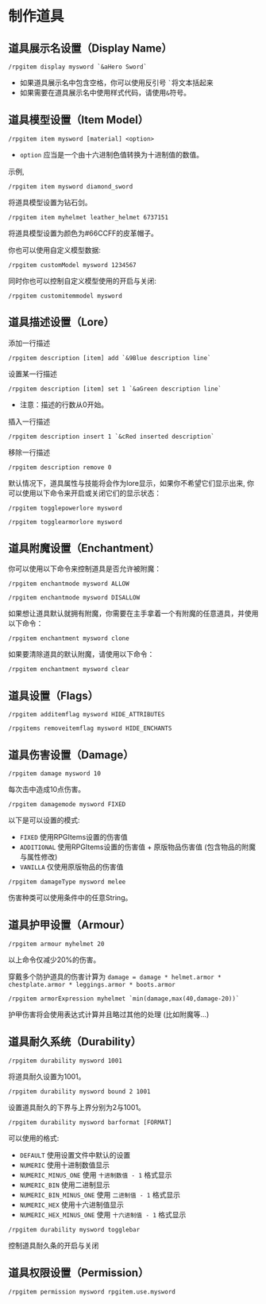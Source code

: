 # 制作道具

## 道具展示名设置（Display Name）

```
/rpgitem display mysword `&aHero Sword`
```

* 如果道具展示名中包含空格，你可以使用反引号 `` ` ``将文本括起来
* 如果需要在道具展示名中使用样式代码，请使用`&`符号。

## 道具模型设置（Item Model）

```
/rpgitem item mysword [material] <option>
```

* `option` 应当是一个由十六进制色值转换为十进制值的数值。

示例,

```
/rpgitem item mysword diamond_sword
```

将道具模型设置为钻石剑。

```
/rpgitem item myhelmet leather_helmet 6737151
```

将道具模型设置为颜色为#66CCFF的皮革帽子。

你也可以使用自定义模型数据:

```
/rpgitem customModel mysword 1234567
```

同时你也可以控制自定义模型使用的开启与关闭:

```
/rpgitem customitemmodel mysword
```

## 道具描述设置（Lore）

添加一行描述

```
/rpgitem description [item] add `&9Blue description line`
```

设置某一行描述

```
/rpgitem description [item] set 1 `&aGreen description line`
```

* 注意：描述的行数从0开始。

插入一行描述

```
/rpgitem description insert 1 `&cRed inserted description`
```

移除一行描述

```
/rpgitem description remove 0
```

默认情况下，道具属性与技能将会作为lore显示，如果你不希望它们显示出来, 你可以使用以下命令来开启或关闭它们的显示状态：

```
/rpgitem togglepowerlore mysword
```

```
/rpgitem togglearmorlore mysword
```

## 道具附魔设置（Enchantment）

你可以使用以下命令来控制道具是否允许被附魔：

```
/rpgitem enchantmode mysword ALLOW
```

```
/rpgitem enchantmode mysword DISALLOW
```

如果想让道具默认就拥有附魔，你需要在主手拿着一个有附魔的任意道具，并使用以下命令：

```
/rpgitem enchantment mysword clone
```

如果要清除道具的默认附魔，请使用以下命令：

```
/rpgitem enchantment mysword clear
```

## 道具设置（Flags）

```
/rpgitem additemflag mysword HIDE_ATTRIBUTES
```

```
/rpgitems removeitemflag mysword HIDE_ENCHANTS
```

## 道具伤害设置（Damage）

```
/rpgitem damage mysword 10
```

每次击中造成10点伤害。

```
/rpgitem damagemode mysword FIXED
```

以下是可以设置的模式:

- `FIXED` 使用RPGItems设置的伤害值
- `ADDITIONAL` 使用RPGItems设置的伤害值 + 原版物品伤害值 (包含物品的附魔与属性修改)
- `VANILLA` 仅使用原版物品的伤害值

```
/rpgitem damageType mysword melee
```

伤害种类可以使用条件中的任意String。

## 道具护甲设置（Armour）

```
/rpgitem armour myhelmet 20
```

以上命令仅减少20%的伤害。

穿戴多个防护道具的伤害计算为 `damage = damage * helmet.armor * chestplate.armor * leggings.armor * boots.armor`

```
/rpgitem armorExpression myhelmet `min(damage,max(40,damage-20))`
```

护甲伤害将会使用表达式计算并且略过其他的处理 (比如附魔等...)

## 道具耐久系统（Durability）

```
/rpgitem durability mysword 1001
```

将道具耐久设置为1001。

```
/rpgitem durability mysword bound 2 1001
```

设置道具耐久的下界与上界分别为2与1001。

```
/rpgitem durability mysword barformat [FORMAT]
```

可以使用的格式:

- `DEFAULT` 使用设置文件中默认的设置
- `NUMERIC` 使用十进制数值显示
- `NUMERIC_MINUS_ONE` 使用 `十进制数值 - 1` 格式显示
- `NUMERIC_BIN` 使用二进制显示
- `NUMERIC_BIN_MINUS_ONE` 使用 `二进制值 - 1` 格式显示
- `NUMERIC_HEX` 使用十六进制值显示
- `NUMERIC_HEX_MINUS_ONE` 使用 `十六进制值 - 1` 格式显示

```
/rpgitem durability mysword togglebar
```

控制道具耐久条的开启与关闭

## 道具权限设置（Permission）

```
/rpgitem permission mysword rpgitem.use.mysword
```

